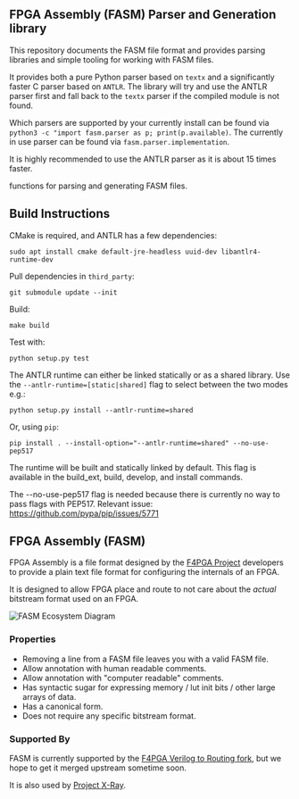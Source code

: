 ## FPGA Assembly (FASM) Parser and Generation library

This repository documents the FASM file format and provides parsing libraries and simple tooling for working with FASM files.

It provides both a pure Python parser based on `textx` and a significantly faster C parser based on `ANTLR`. The library will try and use the ANTLR parser first and fall back to the `textx` parser if the compiled module is not found.

Which parsers are supported by your currently install can be found via `python3 -c "import fasm.parser as p; print(p.available)`. The currently in use parser can be found via `fasm.parser.implementation`.

It is highly recommended to use the ANTLR parser as it is about 15 times faster.

functions for parsing and generating FASM files.

## Build Instructions

CMake is required, and ANTLR has a few dependencies:

    sudo apt install cmake default-jre-headless uuid-dev libantlr4-runtime-dev

Pull dependencies in `third_party`:

    git submodule update --init

Build:

    make build

Test with:

    python setup.py test

The ANTLR runtime can either be linked statically or as a shared library. Use the
`--antlr-runtime=[static|shared]` flag to select between the two modes e.g.:

    python setup.py install --antlr-runtime=shared

Or, using `pip`:

    pip install . --install-option="--antlr-runtime=shared" --no-use-pep517

The runtime will be built and statically linked by default. This flag is available in the build_ext, build, develop, and install commands.

The --no-use-pep517 flag is needed because there is currently no way to pass flags with PEP517.
Relevant issue: https://github.com/pypa/pip/issues/5771

## FPGA Assembly (FASM)

FPGA Assembly is a file format designed by the
[F4PGA Project](https://f4pga.org/) developers to provide a plain
text file format for configuring the internals of an FPGA.

It is designed to allow FPGA place and route to not care about the *actual*
bitstream format used on an FPGA.

![FASM Ecosystem Diagram](docs/_static/image/fasm-diagram.png)

### Properties

 * Removing a line from a FASM file leaves you with a valid FASM file.
 * Allow annotation with human readable comments.
 * Allow annotation with "computer readable" comments.
 * Has syntactic sugar for expressing memory / lut init bits / other large
   arrays of data.
 * Has a canonical form.
 * Does not require any specific bitstream format.

### Supported By

FASM is currently supported by the
[F4PGA Verilog to Routing fork](https://github.com/f4pga/vtr-verilog-to-routing),
but we hope to get it merged upstream sometime soon.

It is also used by [Project X-Ray](https://github.com/f4pga/prjxray).
